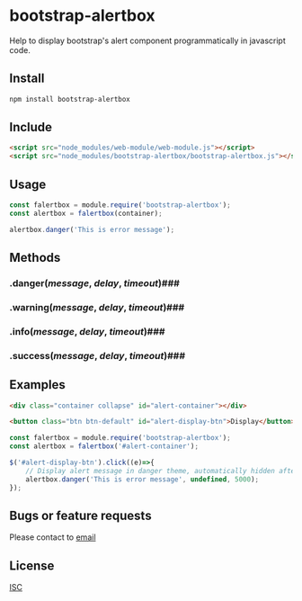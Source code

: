 # bootstrap-alertbox #

Help to display bootstrap's alert component programmatically in javascript code.

## Install ##
```bash
npm install bootstrap-alertbox
```

## Include ##
```html
<script src="node_modules/web-module/web-module.js"></script>
<script src="node_modules/bootstrap-alertbox/bootstrap-alertbox.js"></script>
```

## Usage ##
```javascript
const falertbox = module.require('bootstrap-alertbox');
const alertbox = falertbox(container);

alertbox.danger('This is error message');
```

## Methods ##

### .danger(*message*, *delay*, *timeout*)###

### .warning(*message*, *delay*, *timeout*)###

### .info(*message*, *delay*, *timeout*)###

### .success(*message*, *delay*, *timeout*)###

## Examples ##

```html
<div class="container collapse" id="alert-container"></div>

<button class="btn btn-default" id="alert-display-btn">Display</button>
```

```javascript
const falertbox = module.require('bootstrap-alertbox');
const alertbox = falertbox('#alert-container');

$('#alert-display-btn').click((e)=>{
	// Display alert message in danger theme, automatically hidden after 5s.
	alertbox.danger('This is error message', undefined, 5000);
});
```

## Bugs or feature requests
Please contact to [email](mailto:lchild358@yahoo.com.vn)

## License
[ISC](https://opensource.org/licenses/ISC)
